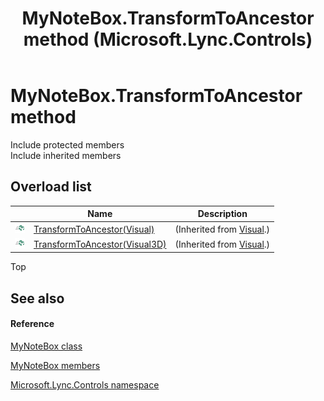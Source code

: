 ﻿---
title: MyNoteBox.TransformToAncestor method  (Microsoft.Lync.Controls)
TOCTitle: 'TransformToAncestor method '
ms:assetid: Overload:Microsoft.Lync.Controls.MyNoteBox.TransformToAncestor_DI_3_UC_OCS14MrefLyncWPF
ms:mtpsurl: https://msdn.microsoft.com/en-us/library/microsoft.lync.controls.mynotebox.transformtoancestor_di_3_uc_ocs14mreflyncwpf(v=office.15)
ms:contentKeyID: 48598263
ms.date: 07/28/2014
mtps_version: v=office.15
f1_keywords:
- Microsoft.Lync.Controls.MyNoteBox.TransformToAncestor
dev_langs:
- CSharp
- JScript
- VB
- other
---

# MyNoteBox.TransformToAncestor method

Include protected members  
Include inherited members  

## Overload list

<table>
<thead>
<tr class="header">
<th> </th>
<th>Name</th>
<th>Description</th>
</tr>
</thead>
<tbody>
<tr class="odd">
<td><img src="images/Hh347903.pubmethod(Office.15).gif" title="Public method" alt="Public method" /></td>
<td><a href="http://msdn2.microsoft.com/en-us/library/ms608865">TransformToAncestor(Visual)</a></td>
<td>(Inherited from <a href="http://msdn2.microsoft.com/en-us/library/ms635637">Visual</a>.)</td>
</tr>
<tr class="even">
<td><img src="images/Hh347903.pubmethod(Office.15).gif" title="Public method" alt="Public method" /></td>
<td><a href="http://msdn2.microsoft.com/en-us/library/bb763975">TransformToAncestor(Visual3D)</a></td>
<td>(Inherited from <a href="http://msdn2.microsoft.com/en-us/library/ms635637">Visual</a>.)</td>
</tr>
</tbody>
</table>


Top

## See also

#### Reference

[MyNoteBox class](mynotebox-class-microsoft-lync-controls_1.md)

[MyNoteBox members](mynotebox-members-microsoft-lync-controls_1.md)

[Microsoft.Lync.Controls namespace](microsoft-lync-controls-namespace_1.md)

